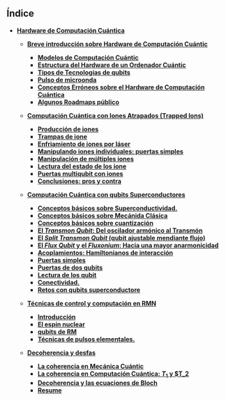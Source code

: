 ## Índice

- **[Hardware de Computación Cuántica](./Notebooks/Part_01)**

    - **[Breve introducción sobre Hardware de Computación Cuántic](./Notebooks/Part_01/Chapter_001_01_breve_introduccion_sobre_hardware_de_computacion_cuantica.ipynb)**
        - **[Modelos de Computación Cuántic](./Notebooks/Part_01/Chapter_001_02/Section_001_modelos_de_computacion_cuantica.ipynb)**
        - **[Estructura del Hardware de un Ordenador Cuántic](./Notebooks/Part_01/Chapter_001_02/Section_002_estructura_del_hardware_de_un_ordenador_cuantico.ipynb)**
        - **[Tipos de Tecnologías de qubits](./Notebooks/Part_01/Chapter_001_02/Section_003_tipos_de_tecnologias_de_qubits.ipynb)**
        - **[Pulso de microonda](./Notebooks/Part_01/Chapter_001_02/Section_004_pulso_de_microondas.ipynb)**
        - **[Conceptos Erróneos sobre el Hardware de Computación Cuántica](./Notebooks/Part_01/Chapter_001_02/Section_005_conceptos_erroneos_sobre_el_hardware_de_computacion_cuantica.ipynb)**
        - **[Algunos Roadmaps público](./Notebooks/Part_01/Chapter_001_02/Section_006_algunos_roadmaps_publicos.ipynb)**

    - **[Computación Cuántica con Iones Atrapados (Trapped Ions)](./Notebooks/Part_01/Chapter_002_01_computacion_cuantica_con_iones_atrapados_trapped_ions_.ipynb)**
        - **[Producción de iones](./Notebooks/Part_01/Chapter_002_02/Section_001_produccion_de_iones.ipynb)**
        - **[Trampas de ione](./Notebooks/Part_01/Chapter_002_02/Section_002_trampas_de_iones.ipynb)**
        - **[Enfriamiento de iones por láser](./Notebooks/Part_01/Chapter_002_02/Section_003_enfriamiento_de_iones_por_laser_.ipynb)**
        - **[Manipulando iones individuales: puertas simples](./Notebooks/Part_01/Chapter_002_02/Section_004_manipulando_iones_individuales_puertas_simples_.ipynb)**
        - **[Manipulación de múltiples iones](./Notebooks/Part_01/Chapter_002_02/Section_005_manipulacion_de_multiples_iones.ipynb)**
        - **[Lectura del estado de los ione](./Notebooks/Part_01/Chapter_002_02/Section_006_lectura_del_estado_de_los_iones.ipynb)**
        - **[Puertas multiqubit con iones](./Notebooks/Part_01/Chapter_002_02/Section_007_puertas_multiqubit_con_iones_.ipynb)**
        - **[Conclusiones: pros y contra](./Notebooks/Part_01/Chapter_002_02/Section_008_conclusiones_pros_y_contras.ipynb)**

    - **[Computación Cuántica con qubits Superconductores](./Notebooks/Part_01/Chapter_003_01_computacion_cuantica_con_qubits_superconductores_.ipynb)**
        - **[Conceptos básicos sobre Superconductividad.](./Notebooks/Part_01/Chapter_003_02/Section_001_conceptos_basicos_sobre_superconductividad_.ipynb)**
        - **[Conceptos básicos sobre Mecánida Clásica](./Notebooks/Part_01/Chapter_003_02/Section_002_conceptos_basicos_sobre_mecanida_clasica_.ipynb)**
        - **[Conceptos básicos sobre cuantización](./Notebooks/Part_01/Chapter_003_02/Section_003_conceptos_basicos_sobre_cuantizacion_.ipynb)**
        - **[El <i>Transmon Qubit</i>: Del oscilador armónico al Transmón](./Notebooks/Part_01/Chapter_003_02/Section_004_el_itransmon_qubiti_del_oscilador_armonico_al_transmon_.ipynb)**
        - **[El <i>Split Transmon Qubit</i> (qubit ajustable mendiante flujo)](./Notebooks/Part_01/Chapter_003_02/Section_005_el_isplit_transmon_qubiti_qubit_ajustable_mendiante_flujo_.ipynb)**
        - **[El <i>Flux Qubit</i> y el <i>Fluxonium</i>: Hacia una mayor anarmonicidad](./Notebooks/Part_01/Chapter_003_02/Section_006_el_iflux_qubiti_y_el_ifluxoniumi_hacia_una_mayor_anarmonicidad_.ipynb)**
        - **[Acoplamientos: Hamiltonianos de interacción](./Notebooks/Part_01/Chapter_003_02/Section_007_acoplamientos_hamiltonianos_de_interaccion_.ipynb)**
        - **[Puertas simples](./Notebooks/Part_01/Chapter_003_02/Section_008_puertas_simples_.ipynb)**
        - **[Puertas de dos qubits](./Notebooks/Part_01/Chapter_003_02/Section_009_puertas_de_dos_qubits_.ipynb)**
        - **[Lectura de los qubit](./Notebooks/Part_01/Chapter_003_02/Section_010_lectura_de_los_qubits.ipynb)**
        - **[Conectividad.](./Notebooks/Part_01/Chapter_003_02/Section_011_conectividad_.ipynb)**
        - **[Retos con qubits superconductore](./Notebooks/Part_01/Chapter_003_02/Section_012_retos_con_qubits_superconductores.ipynb)**

    - **[Técnicas de control y computación en RMN](./Notebooks/Part_01/Chapter_004_01_tecnicas_de_control_y_computacion_en_rmn.ipynb)**
        - **[Introducción](./Notebooks/Part_01/Chapter_004_02/Section_001_introduccion.ipynb)**
        - **[El espín nuclear](./Notebooks/Part_01/Chapter_004_02/Section_002_el_espin_nuclear_.ipynb)**
        - **[qubits de RM](./Notebooks/Part_01/Chapter_004_02/Section_003_qubits_de_rmn.ipynb)**
        - **[Técnicas de pulsos elementales.](./Notebooks/Part_01/Chapter_004_02/Section_004_tecnicas_de_pulsos_elementales_.ipynb)**

    - **[Decoherencia y desfas](./Notebooks/Part_01/Chapter_005_01_decoherencia_y_desfase.ipynb)**
        - **[La coherencia en Mecánica Cuántic](./Notebooks/Part_01/Chapter_005_02/Section_001_la_coherencia_en_mecanica_cuantica.ipynb)**
        - **[La coherencia en Computación Cuántica: $T_1$ y $T_2](./Notebooks/Part_01/Chapter_005_02/Section_002_la_coherencia_en_computacion_cuantica_t_1_y_t_2.ipynb)**
        - **[Decoherencia y las ecuaciones de Bloch](./Notebooks/Part_01/Chapter_005_02/Section_003_decoherencia_y_las_ecuaciones_de_bloch.ipynb)**
        - **[Resume](./Notebooks/Part_01/Chapter_005_02/Section_004_resumen.ipynb)**
